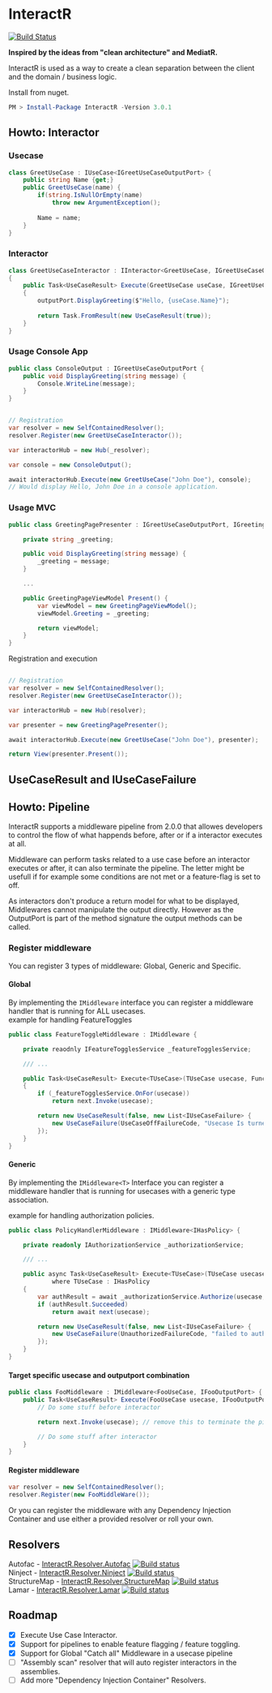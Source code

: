 # InteractR
[![Build Status](https://dev.azure.com/kristofferolsson/Interactor/_apis/build/status/Interactor-CI?branchName=master)](https://dev.azure.com/kristofferolsson/Interactor/_build/latest?definitionId=7&branchName=master)

**Inspired by the ideas from "clean architecture" and MediatR.**

InteractR is used as a way to create a clean separation between the client and the domain / business logic.

Install from nuget.
```PowerShell
PM > Install-Package InteractR -Version 3.0.1
```

## Howto: Interactor

### Usecase

```csharp
class GreetUseCase : IUseCase<IGreetUseCaseOutputPort> {
	public string Name {get;}
	public GreetUseCase(name) {
		if(string.IsNullOrEmpty(name)
			throw new ArgumentException();
			
		Name = name;
	}
}
```

### Interactor

```csharp
class GreetUseCaseInteractor : IInteractor<GreetUseCase, IGreetUseCaseOutputPort> 
{
	public Task<UseCaseResult> Execute(GreetUseCase useCase, IGreetUseCaseOutputPort outputPort, CancellationToken cancellationToken)
	{
		outputPort.DisplayGreeting($"Hello, {useCase.Name}");
		
		return Task.FromResult(new UseCaseResult(true));
	}
}
```

### Usage Console App


```csharp
public class ConsoleOutput : IGreetUseCaseOutputPort {
	public void DisplayGreeting(string message) {
		Console.WriteLine(message);
	}
}
```

```csharp

// Registration
var resolver = new SelfContainedResolver();
resolver.Register(new GreetUseCaseInteractor());

var interactorHub = new Hub(_resolver);

var console = new ConsoleOutput();

await interactorHub.Execute(new GreetUseCase("John Doe"), console);
// Would display Hello, John Doe in a console application.
```

### Usage MVC

```csharp
public class GreetingPagePresenter : IGreetUseCaseOutputPort, IGreetingPagePresenter {

	private string _greeting;

	public void DisplayGreeting(string message) {
		_greeting = message;
	}

	...

	public GreetingPageViewModel Present() {
		var viewModel = new GreetingPageViewModel();
		viewModel.Greeting = _greeting;

		return viewModel;
	}
}
```
Registration and execution

```csharp

// Registration
var resolver = new SelfContainedResolver();
resolver.Register(new GreetUseCaseInteractor());

var interactorHub = new Hub(resolver);

var presenter = new GreetingPagePresenter();

await interactorHub.Execute(new GreetUseCase("John Doe"), presenter);

return View(presenter.Present());
```

## UseCaseResult and IUseCaseFailure


## Howto: Pipeline
InteractR supports a middleware pipeline from 2.0.0 that allowes developers to control the flow of what happends before, after or if a interactor executes at all.

Middleware can perform tasks related to a use case before an interactor executes or after, it can also terminate the pipeline. The letter might be usefull if for example some conditions are not met
or a feature-flag is set to off.

As interactors don't produce a return model for what to be displayed, Middlewares cannot manipulate the output directly. 
However as the OutputPort is part of the method signature the output methods can be called.


### Register middleware

You can register 3 types of middleware: Global, Generic and Specific.

#### Global
By implementing the ```IMiddleware``` interface you can register a middleware handler that is running for ALL usecases.  
example for handling FeatureToggles

```csharp
public class FeatureToggleMiddleware : IMiddleware {

	private reaodnly IFeatureTogglesService _featureTogglesService;

	/// ...

	public Task<UseCaseResult> Execute<TUseCase>(TUseCase usecase, Func<TUseCase, Task<UseCaseResult>> next, CancellationToken cancellationToken)
	{
		if (_featureTogglesService.OnFor(usecase))
			return next.Invoke(usecase);

		return new UseCaseResult(false, new List<IUseCaseFailure> {
			new UseCaseFailure(UseCaseOffFailureCode, "Usecase Is turned off")
		});
	}
}

```

#### Generic
By implementing the ```IMiddleware<T>``` Interface you can register a middleware handler that is running for usecases with a generic type association.

example for handling authorization policies.

```csharp
public class PolicyHandlerMiddleware : IMiddleware<IHasPolicy> {

	private readonly IAuthorizationService _authorizationService;

	/// ...

	public async Task<UseCaseResult> Execute<TUseCase>(TUseCase usecase, Func<TUseCase, Task<UseCaseResult>> next, CancellationToken cancellationToken)
            where TUseCase : IHasPolicy 
	{
		var authResult = await _authorizationService.Authorize(usecase, usecase.Policy);
		if (authResult.Succeeded)
			return await next(usecase);

		return new UseCaseResult(false, new List<IUseCaseFailure> {
			new UseCaseFailure(UnauthorizedFailureCode, "failed to authorize user")
		});
	}
}
```

#### Target specific usecase and outputport combination

```csharp
public class FooMiddleware : IMiddleware<FooUseCase, IFooOutputPort> {
	public Task<UseCaseResult> Execute(FooUseCase usecase, IFooOutputPort outputPort, Func<FooUseCase, Task<UseCaseResult>> next, CancellationToken cancellationToken) {
		// Do some stuff before interactor

		return next.Invoke(usecase); // remove this to terminate the pipeline.

		// Do some stuff after interactor
	}
}
```

#### Register middleware
```csharp
var resolver = new SelfContainedResolver();
resolver.Register(new FooMiddleWare());
```

Or you can register the middleware with any Dependency Injection Container and use either a provided resolver or roll your own.

## Resolvers
Autofac - [InteractR.Resolver.Autofac](https://github.com/madebykrol/InteractR.Resolver.Autofac) [![Build status](https://dev.azure.com/kristofferolsson/Interactor/_apis/build/status/InteractR.Resolver.AutoFac)](https://dev.azure.com/kristofferolsson/Interactor/_build/latest?definitionId=11)  
Ninject - [InteractR.Resolver.Ninject](https://github.com/madebykrol/InteractR.Resolver.Ninject) [![Build status](https://dev.azure.com/kristofferolsson/Interactor/_apis/build/status/InteractR.Resolver.Ninject)](https://dev.azure.com/kristofferolsson/Interactor/_build/latest?definitionId=10)  
StructureMap - [InteractR.Resolver.StructureMap](https://github.com/madebykrol/InteractR.Resolver.StructureMap) [![Build status](https://dev.azure.com/kristofferolsson/Interactor/_apis/build/status/InteractR.Resolver.StructureMap)](https://dev.azure.com/kristofferolsson/Interactor/_build/latest?definitionId=12)  
Lamar - [InteractR.Resolver.Lamar](https://github.com/madebykrol/InteractR.Resolver.Lamar) [![Build status](https://dev.azure.com/kristofferolsson/Interactor/_apis/build/status/InteractR.Resolver.Lamar)](https://dev.azure.com/kristofferolsson/Interactor/_build/latest?definitionId=12)

## Roadmap
- [x] Execute Use Case Interactor.
- [x] Support for pipelines to enable feature flagging / feature toggling.
- [x] Support for Global "Catch all" Middleware in a usecase pipeline
- [ ] "Assembly scan" resolver that will auto register interactors in the assemblies.
- [ ] Add more "Dependency Injection Container" Resolvers.
